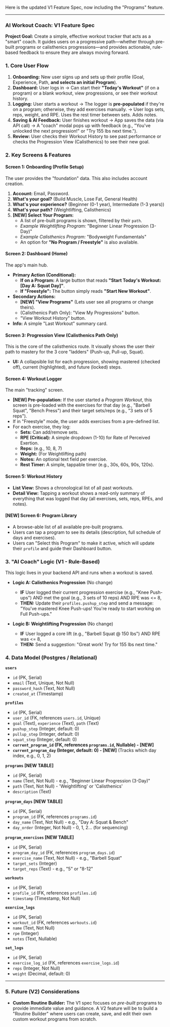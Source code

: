 Here is the updated V1 Feature Spec, now including the "Programs" feature.

---

### **AI Workout Coach: V1 Feature Spec**

**Project Goal:** Create a simple, effective workout tracker that acts as a "smart" coach. It guides users on a progressive path—whether through pre-built programs or calisthenics progressions—and provides actionable, rule-based feedback to ensure they are always moving forward.

### **1. Core User Flow**

1.  **Onboarding:** New user signs up and sets up their profile (Goal, Experience, Path, **and selects an initial Program**).
2.  **Dashboard:** User logs in -> Can start their **"Today's Workout"** (if on a program) or a blank workout, view progressions, or see their workout history.
3.  **Logging:** User starts a workout -> The logger is **pre-populated** if they're on a program; otherwise, they add exercises manually. -> User logs sets, reps, weight, and RPE. Uses the rest timer between sets. Adds notes.
4.  **Saving & AI Feedback:** User finishes workout -> App saves the data (via API call) -> A "coach" modal pops up with feedback (e.g., "You've unlocked the next progression!" or "Try 155 lbs next time.").
5.  **Review:** User checks their Workout History to see past performance or checks the Progression View (Calisthenics) to see their new goal.

### **2. Key Screens & Features**

#### **Screen 1: Onboarding (Profile Setup)**
The user provides the "foundation" data. This also includes account creation.

1.  **Account:** Email, Password.
2.  **What's your goal?** (Build Muscle, Lose Fat, General Health)
3.  **What's your experience?** (Beginner (0-1 year), Intermediate (1-3 years))
4.  **What's your path?** (Weightlifting, Calisthenics)
5.  **[NEW] Select Your Program:**
    * A list of pre-built programs is shown, filtered by their `path`.
    * *Example Weightlifting Program:* "Beginner Linear Progression (3-Day)"
    * *Example Calisthenics Program:* "Bodyweight Fundamentals"
    * An option for **"No Program / Freestyle"** is also available.

#### **Screen 2: Dashboard (Home)**
The app's main hub.

* **Primary Action (Conditional):**
    * **If on a Program:** A large button that reads **"Start Today's Workout: [Day A: Squat Day]"**.
    * **If "Freestyle":** The button simply reads **"Start New Workout"**.
* **Secondary Actions:**
    * **[NEW] "View Programs"** (Lets user see all programs or change theirs).
    * (Calisthenics Path Only): "View My Progressions" button.
    * "View Workout History" button.
* **Info:** A simple "Last Workout" summary card.

#### **Screen 3: Progression View (Calisthenics Path Only)**
This is the core of the calisthenics route. It visually shows the user their path to mastery for the 3 core "ladders" (Push-up, Pull-up, Squat).
* **UI:** A collapsible list for each progression, showing mastered (checked off), current (highlighted), and future (locked) steps.

#### **Screen 4: Workout Logger**
The main "tracking" screen.

* **[NEW] Pre-population:** If the user started a *Program Workout*, this screen is pre-loaded with the exercises for that day (e.g., "Barbell Squat", "Bench Press") and their target sets/reps (e.g., "3 sets of 5 reps").
* If in "Freestyle" mode, the user adds exercises from a pre-defined list.
* For each exercise, they log:
    * **Sets:** Can add/remove sets.
    * **RPE (Critical):** A simple dropdown (1-10) for Rate of Perceived Exertion.
    * **Reps:** (e.g., 10, 8, 7)
    * **Weight:** (For Weightlifting path)
    * **Notes:** An optional text field per exercise.
    * **Rest Timer:** A simple, tappable timer (e.g., 30s, 60s, 90s, 120s).

#### **Screen 5: Workout History**
* **List View:** Shows a chronological list of all past workouts.
* **Detail View:** Tapping a workout shows a read-only summary of everything that was logged that day (all exercises, sets, reps, RPEs, and notes).

#### **[NEW] Screen 6: Program Library**
* A browse-able list of all available pre-built programs.
* Users can tap a program to see its details (description, full schedule of days and exercises).
* Users can "Select this Program" to make it active, which will update their `profile` and guide their Dashboard button.

### **3. "AI Coach" Logic (V1 - Rule-Based)**
This logic lives in your backend API and runs when a workout is saved.

* **Logic A: Calisthenics Progression** (No change)
    * **IF** User logged their current progression exercise (e.g., "Knee Push-ups") AND met the goal (e.g., 3 sets of 10 reps) AND RPE was <= 8,
    * **THEN:** Update their `profiles.pushup_step` and send a message: "You've mastered Knee Push-ups! You're ready to start working on Full Push-ups."

* **Logic B: Weightlifting Progression** (No change)
    * **IF** User logged a core lift (e.g., "Barbell Squat @ 150 lbs") AND RPE was <= 8,
    * **THEN:** Send a suggestion: "Great work! Try for 155 lbs next time."

### **4. Data Model (Postgres / Relational)**

**`users`**
* `id` (PK, Serial)
* `email` (Text, Unique, Not Null)
* `password_hash` (Text, Not Null)
* `created_at` (Timestamp)

**`profiles`**
* `id` (PK, Serial)
* `user_id` (FK, references `users.id`, Unique)
* `goal` (Text), `experience` (Text), `path` (Text)
* `pushup_step` (Integer, default: 0)
* `pullup_step` (Integer, default: 0)
* `squat_step` (Integer, default: 0)
* **`current_program_id` (FK, references `programs.id`, Nullable) - [NEW]**
* **`current_program_day` (Integer, default: 0) - [NEW]** (Tracks which day index, e.g., 0, 1, 2)

**`programs` [NEW TABLE]**
* `id` (PK, Serial)
* `name` (Text, Not Null) - e.g., "Beginner Linear Progression (3-Day)"
* `path` (Text, Not Null) - 'Weightlifting' or 'Calisthenics'
* `description` (Text)

**`program_days` [NEW TABLE]**
* `id` (PK, Serial)
* `program_id` (FK, references `programs.id`)
* `day_name` (Text, Not Null) - e.g., "Day A: Squat & Bench"
* `day_order` (Integer, Not Null) - 0, 1, 2... (for sequencing)

**`program_exercises` [NEW TABLE]**
* `id` (PK, Serial)
* `program_day_id` (FK, references `program_days.id`)
* `exercise_name` (Text, Not Null) - e.g., "Barbell Squat"
* `target_sets` (Integer)
* `target_reps` (Text) - e.g., "5" or "8-12"

**`workouts`**
* `id` (PK, Serial)
* `profile_id` (FK, references `profiles.id`)
* `timestamp` (Timestamp, Not Null)

**`exercise_logs`**
* `id` (PK, Serial)
* `workout_id` (FK, references `workouts.id`)
* `name` (Text, Not Null)
* `rpe` (Integer)
* `notes` (Text, Nullable)

**`set_logs`**
* `id` (PK, Serial)
* `exercise_log_id` (FK, references `exercise_logs.id`)
* `reps` (Integer, Not Null)
* `weight` (Decimal, default: 0)

---

### **5. Future (V2) Considerations**

* **Custom Routine Builder:** The V1 spec focuses on *pre-built* programs to provide immediate value and guidance. A V2 feature will be to build a "Routine Builder" where users can create, save, and edit their own custom workout programs from scratch.